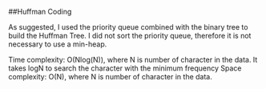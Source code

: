 ##Huffman Coding

As suggested, I used the priority queue combined with the binary tree to build the Huffman Tree. I did not sort the priority queue, therefore it is not necessary to use a min-heap.

Time complexity:  O(Nlog(N)), where N is number of character in the data. It takes logN to search the character with the minimum frequency
Space complexity: O(N), where N is number of character in the data.

